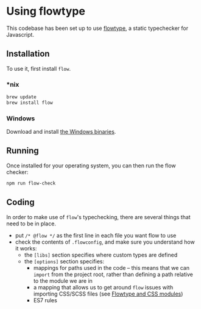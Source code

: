 # Using flowtype

This codebase has been set up to use [flowtype](http://flowtype.org/), a static typechecker for Javascript.

## Installation

To use it, first install `flow`.

### *nix

``` sh
brew update
brew install flow
```

### Windows
Download and install [the Windows binaries](https://www.ocamlpro.com/pub/ocpwin/flow-builds/).

## Running

Once installed for your operating system, you can then run the flow checker:

``` sh
npm run flow-check
```

## Coding

In order to make use of `flow`'s typechecking, there are several things that need to be in place.

* put `/* @flow */` as the first line in each file you want flow to use
* check the contents of `.flowconfig`, and make sure you understand how it works:
    * the `[libs]` section specifies where custom types are defined
    * the `[options]` section specifies:
        * mappings for paths used in the code &ndash; this means that we can `import` from the project root, rather than defining a path relative to the module we are in
        * a mapping that allows us to get around `flow` issues with importing CSS/SCSS files (see [Flowtype and CSS modules](https://gist.github.com/lambdahands/d19e0da96285b749f0ef))
        * ES7 rules

